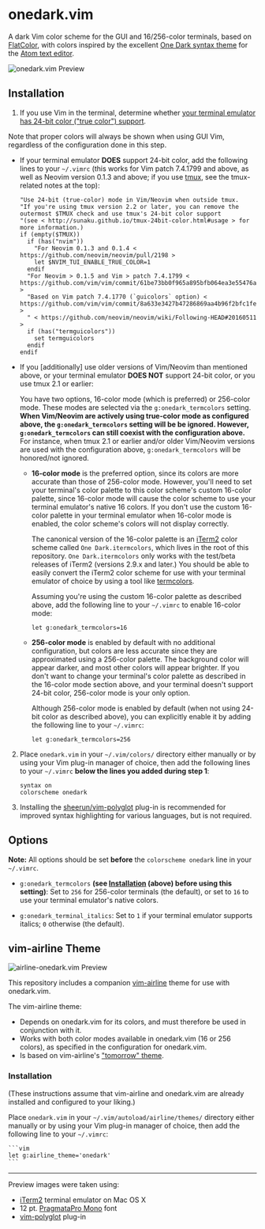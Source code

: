 # onedark.vim

A dark Vim color scheme for the GUI and 16/256-color terminals, based on [FlatColor](https://github.com/MaxSt/FlatColor), with colors inspired by the excellent [One Dark syntax theme](https://github.com/atom/one-dark-syntax) for the [Atom text editor](https://atom.io).

![onedark.vim Preview](https://raw.githubusercontent.com/joshdick/onedark.vim/master/preview.png)

## Installation

1. If you use Vim in the terminal, determine whether [your terminal emulator has 24-bit color ("true color") support](https://gist.github.com/XVilka/8346728).

  Note that proper colors will always be shown when using GUI Vim, regardless of the configuration done in this step.

  * If your terminal emulator **DOES** support 24-bit color, add the following lines to your `~/.vimrc` (this works for Vim patch 7.4.1799 and above, as well as Neovim version 0.1.3 and above; if you use [tmux](https://tmux.github.io/), see the tmux-related notes at the top):

      ```vim
      "Use 24-bit (true-color) mode in Vim/Neovim when outside tmux.
      "If you're using tmux version 2.2 or later, you can remove the outermost $TMUX check and use tmux's 24-bit color support
      "(see < http://sunaku.github.io/tmux-24bit-color.html#usage > for more information.)
      if (empty($TMUX))
        if (has("nvim"))
          "For Neovim 0.1.3 and 0.1.4 < https://github.com/neovim/neovim/pull/2198 >
          let $NVIM_TUI_ENABLE_TRUE_COLOR=1
        endif
        "For Neovim > 0.1.5 and Vim > patch 7.4.1799 < https://github.com/vim/vim/commit/61be73bb0f965a895bfb064ea3e55476ac175162 >
        "Based on Vim patch 7.4.1770 (`guicolors` option) < https://github.com/vim/vim/commit/8a633e3427b47286869aa4b96f2bfc1fe65b25cd >
        " < https://github.com/neovim/neovim/wiki/Following-HEAD#20160511 >
        if (has("termguicolors"))
          set termguicolors
        endif
      endif
      ```

  * If you [additionally] use older versions of Vim/Neovim than mentioned above, or your terminal emulator **DOES NOT** support 24-bit color, or you use tmux 2.1 or earlier:

      You have two options, 16-color mode (which is preferred) or 256-color mode. These modes are selected via the `g:onedark_termcolors` setting. **When Vim/Neovim are actively using true-color mode as configured above, the `g:onedark_termcolors` setting will be be ignored. However, `g:onedark_termcolors` can still coexist with the configuration above.** For instance, when tmux 2.1 or earlier and/or older Vim/Neovim versions are used with the configuration above, `g:onedark_termcolors` will be honored/not ignored.

      * **16-color mode** is the preferred option, since its colors are more accurate than those of 256-color mode. However, you'll need to set your terminal's color palette to this color scheme's custom 16-color palette, since 16-color mode will cause the color scheme to use your terminal emulator's native 16 colors. If you don't use the custom 16-color palette in your terminal emulator when 16-color mode is enabled, the color scheme's colors will not display correctly.

         The canonical version of the 16-color palette is an [iTerm2](https://iterm2.com) color scheme called `One Dark.itermcolors`, which lives in the root of this repository. `One Dark.itermcolors` only works with the test/beta releases of iTerm2 (versions 2.9.x and later.) You should be able to easily convert the iTerm2 color scheme for use with your terminal emulator of choice by using a tool like [termcolors](https://github.com/stayradiated/termcolors).

         Assuming you're using the custom 16-color palette as described above, add the following line to your `~/.vimrc` to enable 16-color mode:

         ```vim
         let g:onedark_termcolors=16
         ```

     * **256-color mode** is enabled by default with no additional configuration, but colors are less accurate since they are approximated using a 256-color palette. The background color will appear darker, and most other colors will appear brighter. If you don't want to change your terminal's color palette as described in the 16-color mode section above, and your terminal doesn't support 24-bit color, 256-color mode is your only option.

         Although 256-color mode is enabled by default (when not using 24-bit color as described above), you can explicitly enable it by adding the following line to your `~/.vimrc`:

         ```vim
         let g:onedark_termcolors=256
         ```

2. Place `onedark.vim` in your `~/.vim/colors/` directory either manually or by using your Vim plug-in manager of choice, then add the following lines to your `~/.vimrc` **below the lines you added during step 1**:

    ```vim
    syntax on
    colorscheme onedark
    ```

3. Installing the [sheerun/vim-polyglot](https://github.com/sheerun/vim-polyglot) plug-in is recommended for improved syntax highlighting for various languages, but is not required.

## Options

**Note:** All options should be set **before** the `colorscheme onedark` line in your `~/.vimrc`.

* `g:onedark_termcolors` **(see [Installation](#installation) (above) before using this setting)**: Set to `256` for 256-color terminals (the default), or set to `16` to use your terminal emulator's native colors.

* `g:onedark_terminal_italics`: Set to `1` if your terminal emulator supports italics; `0` otherwise (the default).

## vim-airline Theme

![airline-onedark.vim Preview](https://raw.github.com/joshdick/onedark.vim/master/preview_airline.png)

This repository includes a companion [vim-airline](https://github.com/vim-airline/vim-airline) theme for use with onedark.vim.

The vim-airline theme:

* Depends on onedark.vim for its colors, and must therefore be used in conjunction with it.
* Works with both color modes available in onedark.vim (16 or 256 colors), as specified in the configuration for onedark.vim.
* Is based on vim-airline's ["tomorrow" theme](https://github.com/vim-airline/vim-airline-themes/blob/master/autoload/airline/themes/tomorrow.vim).

### Installation

(These instructions assume that vim-airline and onedark.vim are already installed and configured to your liking.)

Place `onedark.vim` in your `~/.vim/autoload/airline/themes/` directory either manually or by using your Vim plug-in manager of choice, then add the following line to your `~/.vimrc`:

    ```vim
    let g:airline_theme='onedark'
    ```

---

Preview images were taken using:

* [iTerm2](https://iterm2.com) terminal emulator on Mac OS X
* 12 pt. [PragmataPro Mono](http://www.fsd.it/fonts/pragmatapro.htm#.VlDa1q6rTOY) font
* [vim-polyglot](https://github.com/sheerun/vim-polyglot) plug-in
